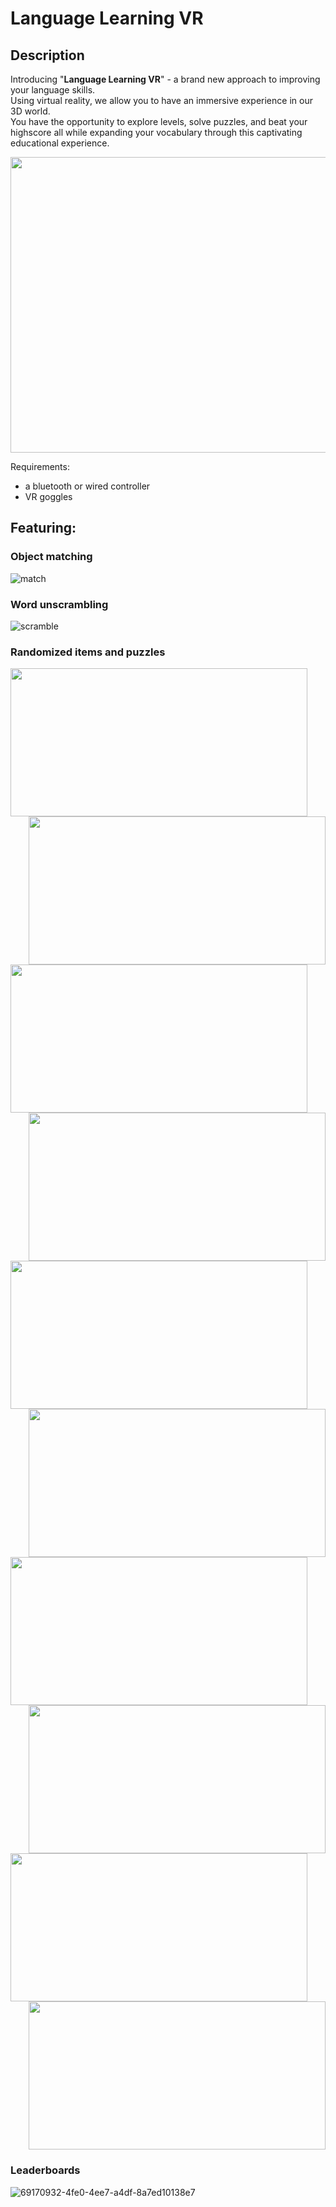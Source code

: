 # Language Learning VR

## Description 
Introducing "**Language Learning VR**" - a brand new approach to improving your language skills.  
Using virtual reality, we allow you to have an immersive experience in our 3D world.   
You have the opportunity to explore levels, solve puzzles, and beat your highscore all while expanding your vocabulary through this captivating educational experience.

<img src="https://user-images.githubusercontent.com/73121058/171569613-41e6ace4-fbba-44ee-9587-b7784bdff5b1.jpg" width="1024" height="473">

Requirements:
* a bluetooth or wired controller
* VR goggles

## Featuring:
### Object matching
![match](https://user-images.githubusercontent.com/73121058/171581165-da48dd6d-1b74-44a6-9d42-1553e2605e3c.png)

### Word unscrambling
![scramble](https://user-images.githubusercontent.com/73121058/171581771-8092dad6-6ba1-4527-abf0-10d851b0185f.png)

### Randomized items and puzzles
<img src="https://user-images.githubusercontent.com/73121058/171575093-d75e965e-aa1e-434d-873a-9a95a1f91940.png" width="475" height="237" align="left">
<img src="https://user-images.githubusercontent.com/73121058/171575103-f83ce2bc-2bc9-4dd1-bd5a-8214a2463b47.png" width="475" height="237" align="right">

<img src="https://user-images.githubusercontent.com/73121058/171575068-c910cb91-b6c1-472f-9eb9-bf3f721caf1a.png" width="475" height="237" align="left">
<img src="https://user-images.githubusercontent.com/73121058/171575079-bbbd4c5b-206c-4fd3-9270-132f1b849b09.png" width="475" height="237" align="right">

<img src="https://user-images.githubusercontent.com/73121058/171575153-6accbeb3-7b9a-41d3-89a1-822450378a83.png" width="475" height="237" align="left">
<img src="https://user-images.githubusercontent.com/73121058/171575162-ca7bef94-80ff-4f6f-b931-2049b63b15b0.png" width="475" height="237" align="right">

<img src="https://user-images.githubusercontent.com/73121058/171575112-e7cf19c6-da43-4332-8718-d0c5f8bf1fdf.png" width="475" height="237" align="left">
<img src="https://user-images.githubusercontent.com/73121058/171575123-e23d3a43-299b-42c4-80c1-a5abe1b70dbc.png" width="475" height="237" align="right">

<img src="https://user-images.githubusercontent.com/73121058/171575133-9bd2dddd-7f35-47e5-b730-4e7fd7d60349.png" width="475" height="237" align="left"> 
<img src="https://user-images.githubusercontent.com/73121058/171575149-2fa407e5-55ca-41db-a8d2-25477cecaa85.png" width="475" height="237" align="right">  

  
<br><br clear="right"/>
### Leaderboards
![69170932-4fe0-4ee7-a4df-8a7ed10138e7](https://user-images.githubusercontent.com/73121058/171586199-037dcfa2-49f7-41da-8a87-92b1b2379046.jpg)

